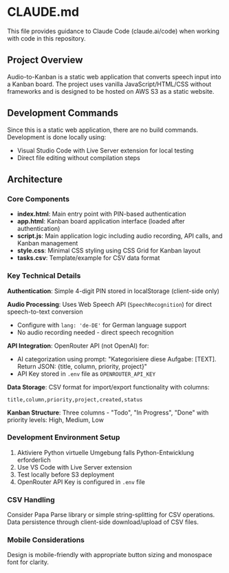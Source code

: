 # CLAUDE.md

This file provides guidance to Claude Code (claude.ai/code) when working with code in this repository.

## Project Overview

Audio-to-Kanban is a static web application that converts speech input into a Kanban board. The project uses vanilla JavaScript/HTML/CSS without frameworks and is designed to be hosted on AWS S3 as a static website.

## Development Commands

Since this is a static web application, there are no build commands. Development is done locally using:
- Visual Studio Code with Live Server extension for local testing
- Direct file editing without compilation steps

## Architecture

### Core Components
- **index.html**: Main entry point with PIN-based authentication
- **app.html**: Kanban board application interface (loaded after authentication)
- **script.js**: Main application logic including audio recording, API calls, and Kanban management
- **style.css**: Minimal CSS styling using CSS Grid for Kanban layout
- **tasks.csv**: Template/example for CSV data format

### Key Technical Details

**Authentication**: Simple 4-digit PIN stored in localStorage (client-side only)

**Audio Processing**: Uses Web Speech API (`SpeechRecognition`) for direct speech-to-text conversion
- Configure with `lang: 'de-DE'` for German language support
- No audio recording needed - direct speech recognition

**API Integration**: OpenRouter API (not OpenAI) for:
- AI categorization using prompt: "Kategorisiere diese Aufgabe: [TEXT]. Return JSON: {title, column, priority, project}"
- API Key stored in `.env` file as `OPENROUTER_API_KEY`

**Data Storage**: CSV format for import/export functionality with columns:
```
title,column,priority,project,created,status
```

**Kanban Structure**: Three columns - "Todo", "In Progress", "Done" with priority levels: High, Medium, Low

### Development Environment Setup

1. Aktiviere Python virtuelle Umgebung falls Python-Entwicklung erforderlich
2. Use VS Code with Live Server extension
3. Test locally before S3 deployment
4. OpenRouter API Key is configured in `.env` file

### CSV Handling
Consider Papa Parse library or simple string-splitting for CSV operations. Data persistence through client-side download/upload of CSV files.

### Mobile Considerations
Design is mobile-friendly with appropriate button sizing and monospace font for clarity.